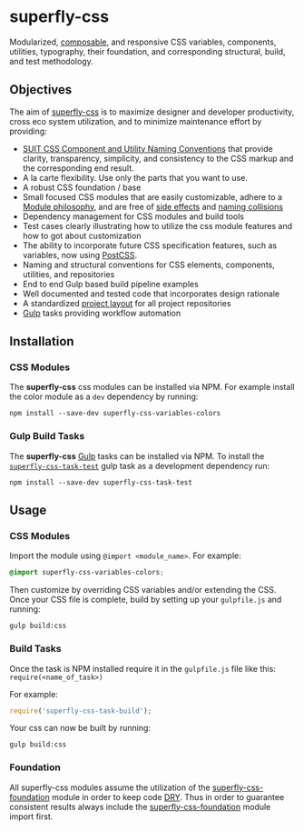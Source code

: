 # superfly-css

Modularized, [composable](https://en.wikipedia.org/wiki/Composability#System_Design), and responsive CSS variables, components, utilities, typography, their foundation, and corresponding structural, build, and test methodology.

## Objectives

The aim of [superfly-css](https://github.com/superfly-css/superfly-css) is to maximize designer and developer productivity, cross eco system utilization, and to minimize maintenance effort by providing:
- [SUIT CSS Component and Utility Naming Conventions](https://github.com/suitcss/suit/blob/master/doc/naming-conventions.md) that provide clarity, transparency, simplicity, and consistency to the CSS markup and the corresponding end result.  
- A la carte flexibility.  Use only the parts that you want to use.
- A robust CSS foundation / base
- Small focused CSS modules that are easily customizable, adhere to a [Module philosophy](https://github.com/substack/browserify-handbook#module-philosophy), and are free of [side effects](https://philipwalton.com/articles/side-effects-in-css/) and [naming collisions](https://philipwalton.com/articles/side-effects-in-css/) 
- Dependency management for CSS modules and build tools
- Test cases clearly illustrating how to utilize the css module features and how to got about customization
- The ability to incorporate future CSS specification features, such as variables, now using [PostCSS](https://github.com/postcss/postcss).
- Naming and structural conventions for CSS elements, components, utilities, and repositories
- End to end Gulp based build pipeline examples
- Well documented and tested code that incorporates design rationale
- A standardized [project layout](https://github.com/superfly-css/superfly-css-pli) for all project repositories
- [Gulp](http://gulpjs.com) tasks providing workflow automation

## Installation

### CSS Modules

The **superfly-css** css modules can be installed via NPM.  For example install the color module as a `dev` dependency by running:

```console
npm install --save-dev superfly-css-variables-colors
```  

### Gulp Build Tasks

The **superfly-css** [Gulp](http://gulpjs.com) tasks can be installed via NPM.  To install the [`superfly-css-task-test`](https://github.com/superfly-css/superfly-css-task-test) gulp task as a development dependency run:
```console
npm install --save-dev superfly-css-task-test
```

## Usage

### CSS Modules

Import the module using `@import <module_name>`.  For example:
```css
@import superfly-css-variables-colors;
```

Then customize by overriding CSS variables and/or extending the CSS.  Once your CSS file is complete, build by setting up your `gulpfile.js` and running:

```console
gulp build:css
```  

### Build Tasks

Once the task is NPM installed require it in the `gulpfile.js` file like this:
`require(<name_of_task>)`

For example:
```js
require('superfly-css-task-build');
```

Your css can now be built by running:
```console
gulp build:css
```

### Foundation

All superfly-css modules assume the utilization of the [superfly-css-foundation](https://github.com/superfly-css/superfly-css-foundation) module in order to keep code [DRY](https://en.wikipedia.org/wiki/Don't_repeat_yourself).  Thus in order to guarantee consistent results always include the [superfly-css-foundation](https://github.com/superfly-css/superfly-css-foundation) module import first.

